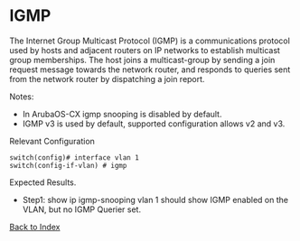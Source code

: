 # IGMP

The Internet Group Multicast Protocol (IGMP) is a communications protocol used by hosts and adjacent routers on IP networks to establish multicast group memberships. The host joins a multicast-group by sending a join request message towards the network router, and responds to queries sent from the network router by dispatching a join report.

Notes:

* In ArubaOS-CX igmp snooping is disabled by default.
* IGMP v3 is used by default, supported configuration allows v2 and v3.

Relevant Configuration 

```
switch(config)# interface vlan 1
switch(config-if-vlan) # igmp
```

Expected Results.
* Step1: show ip igmp-snooping vlan 1 should show IGMP enabled on the VLAN, but no IGMP Querier set.

[Back to Index](../index.md)
